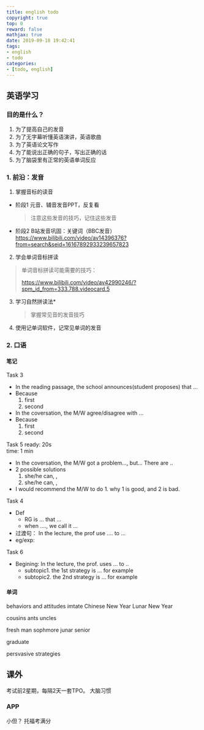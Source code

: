 ```yaml
---
title: english todo
copyright: true
top: 0
reward: false
mathjax: true
date: 2019-09-18 19:42:41
tags:
- english
- todo
categories:
- [todo, english]
---
```


## 英语学习

### 目的是什么？

1. 为了提高自己的发音
2. 为了无字幕听懂英语演讲，英语歌曲
3. 为了英语论文写作
4. 为了能说出正确的句子，写出正确的话
5. 为了脑袋里有正常的英语单词反应

### 1. 前沿：发音

1. 掌握音标的读音

- 阶段1  元音、辅音发音PPT，反复看

  > 注意这些发音的技巧，记住这些发音

- 阶段2 B站发音巩固：关键词（BBC发音）<https://www.bilibili.com/video/av14396376?from=search&seid=16167892933239657823>

2.  学会单词音标拼读

   > 单词音标拼读可能需要的技巧：
   >
   > <https://www.bilibili.com/video/av42990246/?spm_id_from=333.788.videocard.5>
   >
   > 

3. 学习自然拼读法*

   > 掌握常见音的发音技巧

4. 使用记单词软件，记常见单词的发音

### 2. 口语
#### 笔记
Task 3
- In the reading passage, the school announces(student proposes) that ...
- Because
  1. first
  2. second
- In the coversation, the M/W agree/disagree with ...
- Because
  1. first
  2. second

Task 5
ready: 20s  <br> time: 1 min
- In the coversation, the M/W got a problem..., but... There are ..
- 2 possible solutions
  1. she/he can, <positive points>, <negtive points>
  2. she/he can, <positive points>, <negtive points>
- I would recommend the M/W to do 1. why 1 is good, and 2 is bad.

Task 4
- Def
  - RG is ... that ...
  - when ...., we call it ...
- 过渡句： In the lecture, the prof use .... to ...
- eg/exp:


Task 6
- Begining: In the lecture, the prof. uses ... to ..
  - subtopic1. the 1st strategy is ... for example
  - subtopic2. the 2nd strategy is ... for example

#### 单词
behaviors and attitudes imtate
Chinese New Year
Lunar New Year

cousins
ants
uncles

fresh man
sophmore
junar
senior

graduate

persvasive strategies
## 课外
考试前2星期，每隔2天一套TPO。 大脑习惯

### APP
小但？
托福考满分
